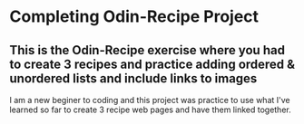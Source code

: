 # Completing Odin-Recipe Project

## This is the Odin-Recipe exercise where you had to create 3 recipes and practice adding ordered & unordered lists and include links to images

I am a new beginer to coding and this project was practice to use what I've learned so far to create 3 recipe web pages and have them linked together.


